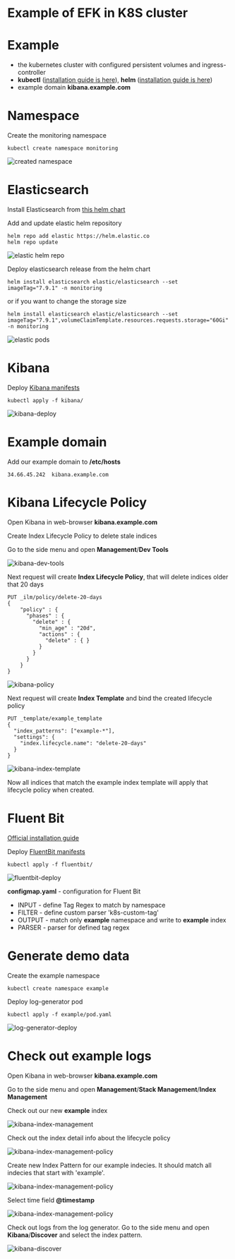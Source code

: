 # Example of EFK in K8S cluster


# Example

* the kubernetes cluster with configured persistent volumes and ingress-controller
* **kubectl** ([installation guide is here](https://kubernetes.io/docs/tasks/tools/install-kubectl/)), **helm** ([installation guide is here](https://helm.sh/docs/intro/install/))
* example domain **kibana.example.com**


# Namespace

Create the monitoring namespace
```
kubectl create namespace monitoring
```

![created namespace](screenshots/screenshot-namespace.png)


# Elasticsearch
Install Elasticsearch from [this helm chart](https://github.com/elastic/helm-charts/tree/master/elasticsearch) 

Add and update elastic helm repository
```
helm repo add elastic https://helm.elastic.co
helm repo update
```

![elastic helm repo](screenshots/screenshot-elastic-helm-repo.png)


Deploy elasticsearch release from the helm chart
```
helm install elasticsearch elastic/elasticsearch --set imageTag="7.9.1" -n monitoring
```
or if you want to change the storage size
```
helm install elasticsearch elastic/elasticsearch --set imageTag="7.9.1",volumeClaimTemplate.resources.requests.storage="60Gi" -n monitoring
```

![elastic pods](screenshots/screenshot-elastic-pods.png)


# Kibana

Deploy [Kibana manifests](kibana/)

```
kubectl apply -f kibana/
```

![kibana-deploy](screenshots/screenshot-kibana-deploy.png)


# Example domain

Add our example domain to **/etc/hosts**
```
34.66.45.242  kibana.example.com
```

# Kibana Lifecycle Policy

Open Kibana in web-browser **kibana.example.com**

Create Index Lifecycle Policy to delete stale indices

Go to the side menu and open **Management**/**Dev Tools**

![kibana-dev-tools](screenshots/screenshot-kibana-dev-tools.png)


Next request will create **Index Lifecycle Policy**, that will delete indices older that 20 days
```
PUT _ilm/policy/delete-20-days
{
    "policy" : {
      "phases" : {
        "delete" : {
          "min_age" : "20d",
          "actions" : {
            "delete" : { }
          }
        }
      }
    } 
}
```

![kibana-policy](screenshots/screenshot-kibana-policy.png)


Next request will create **Index Template** and bind the created lifecycle policy

```
PUT _template/example_template
{
  "index_patterns": ["example-*"],
  "settings": {
    "index.lifecycle.name": "delete-20-days"
  }
}
```

![kibana-index-template](screenshots/screenshot-kibana-index-template.png)


Now all indices that match the example index template will apply that lifecycle policy when created.


# Fluent Bit

[Official installation guide](https://docs.fluentbit.io/manual/installation/kubernetes#installation)

Deploy [FluentBit manifests](fluentbit/)

```
kubectl apply -f fluentbit/
```

![fluentbit-deploy](screenshots/screenshot-fluentbit-deploy.png)


**configmap.yaml** - configuration for Fluent Bit
* INPUT - define Tag Regex to match by namespace
* FILTER - define custom parser 'k8s-custom-tag'
* OUTPUT - match only **example** namespace and write to **example** index
* PARSER - parser for defined tag regex


# Generate demo data

Create the example namespace
```
kubectl create namespace example
```

Deploy log-generator pod
```
kubectl apply -f example/pod.yaml
```

![log-generator-deploy](screenshots/screenshot-log-generator-deploy.png)


# Check out example logs

Open Kibana in web-browser **kibana.example.com**


Go to the side menu and open **Management**/**Stack Management**/**Index Management**

Check out our new **example** index

![kibana-index-management](screenshots/screenshot-kibana-index-management.png)


Check out the index detail info about the lifecycle policy

![kibana-index-management-policy](screenshots/screenshot-kibana-index-management-policy.png)


Create new Index Pattern for our example indecies. It should match all indecies that start with 'example'.

![kibana-index-management-policy](screenshots/screenshot-kibana-index-pattern.png)


Select time field **@timestamp**

![kibana-index-management-policy](screenshots/screenshot-kibana-index-pattern-time-field.png)


Check out logs from the log generator. Go to the side menu and open **Kibana**/**Discover** and select the index pattern.

![kibana-discover](screenshots/screenshot-kibana-discover.png)




